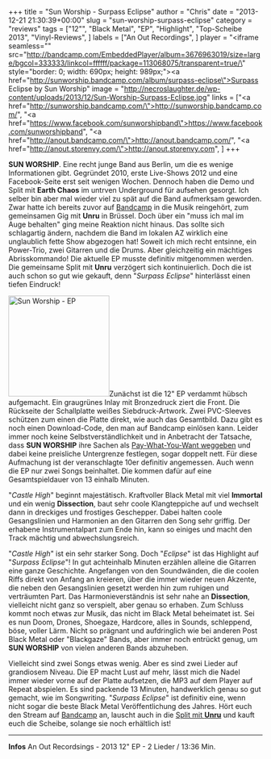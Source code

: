 +++
title = "Sun Worship - Surpass Eclipse"
author = "Chris"
date = "2013-12-21 21:30:39+00:00"
slug = "sun-worship-surpass-eclipse"
category = "reviews"
tags = ["12\"", "Black Metal", "EP", "Highlight", "Top-Scheibe 2013", "Vinyl-Reviews", ]
labels = ["An Out Recordings", ]
player = "<iframe seamless=\"\" src=\"http://bandcamp.com/EmbeddedPlayer/album=3676963019/size=large/bgcol=333333/linkcol=ffffff/package=113068075/transparent=true/\" style=\"border: 0; width: 690px; height: 989px;\"><a href=\"http://sunworship.bandcamp.com/album/surpass-eclipse\">Surpass Eclipse by Sun Worship</a></iframe>"
image = "http://necroslaughter.de/wp-content/uploads/2013/12/Sun-Worship-Surpass-Eclipse.jpg"
links = ["<a href=\"http://sunworship.bandcamp.com/\">http://sunworship.bandcamp.com/</a>", "<a href=\"https://www.facebook.com/sunworshipband\">https://www.facebook.com/sunworshipband</a>", "<a href=\"http://anout.bandcamp.com/\">http://anout.bandcamp.com/</a>", "<a href=\"http://anout.storenvy.com/\">http://anout.storenvy.com</a>", ]
+++

**SUN WORSHIP**. Eine recht junge Band aus Berlin, um die es wenige Informationen gibt. Gegründet 2010, erste Live-Shows 2012 und eine Facebook-Seite erst seit wenigen Wochen. Dennoch haben die Demo und Split mit **Earth Chaos** im untrven Underground für aufsehen gesorgt. Ich selber bin aber mal wieder viel zu spät auf die Band aufmerksam geworden. Zwar hatte ich bereits zuvor auf <a href="http://sunworship.bandcamp.com/">Bandcamp</a> in die Musik reingehört, zum gemeinsamen Gig mit **Unru** in Brüssel. Doch über ein "muss ich mal im Auge behalten" ging meine Reaktion nicht hinaus. Das sollte sich schlagartig ändern, nachdem die Band im lokalen AZ wirklich eine unglaublich fette Show abgezogen hat! Soweit ich mich recht entsinne, ein Power-Trio, zwei Gitarren und die Drums. Aber gleichzeitig ein mächtiges Abrisskommando! Die aktuelle EP musste definitiv mitgenommen werden. Die gemeinsame Split mit **Unru** verzögert sich kontinuierlich. Doch die ist auch schon so gut wie gekauft, denn "_Surpass Eclipse_" hinterlässt einen tiefen Eindruck!

<a href="http://necroslaughter.de/wp-content/uploads/2013/12/Sun-Worship-EP.jpg"><img alt="Sun Worship - EP" class="alignright size-medium wp-image-12283" height="200" src="http://necroslaughter.de/wp-content/uploads/2013/12/Sun-Worship-EP-200x200.jpg" width="200"/></a>Zunächst ist die 12" EP verdammt hübsch aufgemacht. Ein graugrünes Inlay mit Bronzedruck ziert die Front. Die Rückseite der Schallplatte weißes Siebdruck-Artwork. Zwei PVC-Sleeves schützen zum einen die Platte direkt, wie auch das Gesamtbild. Dazu gibt es noch einen Download-Code, den man auf Bandcamp einlösen kann. Leider immer noch keine Selbstverständlichkeit und in Anbetracht der Tatsache, dass **SUN WORSHIP** ihre Sachen als <a href="http://sunworship.bandcamp.com/album/surpass-eclipse">Pay-What-You-Want weggeben</a> und dabei keine preisliche Untergrenze festlegen, sogar doppelt nett. Für diese Aufmachung ist der veranschlagte 10er definitiv angemessen. Auch wenn die EP nur zwei Songs beinhaltet. Die kommen dafür auf eine Gesamtspieldauer von 13 einhalb Minuten.

"_Castle High_" beginnt majestätisch. Kraftvoller Black Metal mit viel **Immortal** und ein wenig **Dissection**, baut sehr coole Klangteppiche auf und wechselt dann in dreckiges und frostiges Geschepper. Dabei halten coole Gesangslinien und Harmonien an den Gitarren den Song sehr griffig. Der erhabene Instrumentalpart zum Ende hin, kann so einiges und macht den Track mächtig und abwechslungsreich.

"_Castle High_" ist ein sehr starker Song. Doch "_Eclipse_" ist das Highlight auf "_Surpass Eclipse_"! In gut achteinhalb Minuten erzählen alleine die Gitarren eine ganze Geschichte. Angefangen von den Soundwänden, die die coolen Riffs direkt von Anfang an kreieren, über die immer wieder neuen Akzente, die neben den Gesangslinien gesetzt werden hin zum ruhigen und verträumten Part. Das Harmonieverständnis ist sehr nahe an **Dissection**, vielleicht nicht ganz so verspielt, aber genau so erhaben. Zum Schluss kommt noch etwas zur Musik, das nicht im Black Metal beheimatet ist. Sei es nun Doom, Drones, Shoegaze, Hardcore, alles in Sounds, schleppend, böse, voller Lärm. Nicht so prägnant und aufdringlich wie bei anderen Post Black Metal oder "Blackgaze" Bands, aber immer noch entrückt genug, um **SUN WORSHIP** von vielen anderen Bands abzuheben.

Vielleicht sind zwei Songs etwas wenig. Aber es sind zwei Lieder auf grandiosem Niveau. Die EP macht Lust auf mehr, lässt mich die Nadel immer wieder vorne auf der Platte aufsetzen, die MP3 auf dem Player auf Repeat abspielen. Es sind packende 13 Minuten, handwerklich genau so gut gemacht, wie im Songwriting. "_Surpass Eclipse_" ist definitiv eine, wenn nicht sogar die beste Black Metal Veröffentlichung des Jahres. Hört euch den Stream auf <a href="http://sunworship.bandcamp.com/album/surpass-eclipse">Bandcamp</a> an, lauscht auch in die <a href="http://necroslaughter.de/2013/11/unru-sun-worship-split-12-im-stream/" title="UNRU / SUN WORSHIP – Split 12″ im Stream">Split mit **Unru**</a> und kauft euch die Scheibe, solange sie noch erhältlich ist!





---
**Infos**
An Out Recordsings - 2013
12" EP - 2 Lieder / 13:36 Min.
